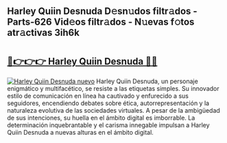 ## Harley Quiin Desnuda D𝚎sn𝚞dos filtr𝚊dos - Parts-626 Vid𝚎os filtr𝚊dos - N𝚞evas f𝚘tos atr𝚊ctivas 3ih6k

# <h2><a href="http://mb8p2h.tromn.icu/?c=Harley+Quiin+Desnuda">🔗👉👉👉 Harley Quiin Desnuda 🔗🔗</a></h2>

[![Harley Quiin Desnuda nuevo](https://i.imgur.com/pEAQMta.gif)](http://mb8p2h.tromn.icu/?c=Harley+Quiin+Desnuda)
Harley Quiin Desnuda, un personaje enigmático y multifacético, se resiste a las etiquetas simples. Su innovador estilo de comunicación en línea ha cautivado y enfurecido a sus seguidores, encendiendo debates sobre ética, autorrepresentación y la naturaleza evolutiva de las sociedades virtuales. A pesar de la ambigüedad de sus intenciones, su huella en el ámbito digital es imborrable. La determinación inquebrantable y el carisma innegable impulsan a Harley Quiin Desnuda a nuevas alturas en el ámbito digital.

